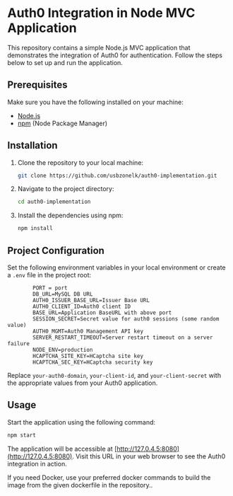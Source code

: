 
# Auth0 Integration in Node MVC Application

This repository contains a simple Node.js MVC application that demonstrates the integration of Auth0 for authentication. Follow the steps below to set up and run the application.

## Prerequisites

Make sure you have the following installed on your machine:

- [Node.js](https://nodejs.org/)
- [npm](https://www.npmjs.com/) (Node Package Manager)

## Installation

1. Clone the repository to your local machine:

    ```bash
    git clone https://github.com/usbzonelk/auth0-implementation.git
    ```

2. Navigate to the project directory:

    ```bash
    cd auth0-implementation
    ```

3. Install the dependencies using npm:

    ```bash
    npm install
    ```

## Project Configuration


Set the following environment variables in your local environment or create a `.env` file in the project root:

```plaintext
        PORT = port
        DB_URL=MySQL DB URL
        AUTH0_ISSUER_BASE_URL=Issuer Base URL
        AUTH0_CLIENT_ID=Auth0 client ID
        BASE_URL=Application BaseURL with above port
        SESSION_SECRET=Secret value for auth0 sessions (some random value)
        AUTH0_MGMT=Auth0 Management API key
        SERVER_RESTART_TIMEOUT=Server restart timeout on a server failure
        NODE_ENV=production
        HCAPTCHA_SITE_KEY=HCaptcha site key
        HCAPTCHA_SEC_KEY=HCaptcha security key
```

Replace `your-auth0-domain`, `your-client-id`, and `your-client-secret` with the appropriate values from your Auth0 application.

## Usage

Start the application using the following command:

```bash
npm start
```

The application will be accessible at [http://127.0.4.5:8080](http://127.0.4.5:8080). Visit this URL in your web browser to see the Auth0 integration in action.

If you need Docker, use your preferred docker commands to build the image from the given dockerfile in the repository..
